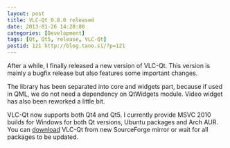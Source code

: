```yaml
---
layout: post
title: VLC-Qt 0.8.0 released
date: 2013-01-26 14:20:00
categories: [Development]
tags: [Qt, Qt5, release, VLC-Qt]
postid: 121 http://blog.tano.si/?p=121
---
```


After a while, I finally released a new version of VLC-Qt. This version is mainly a bugfix release but also features some important changes.

The library has been separated into core and widgets part, because if used in QML, we do not need a dependency on QtWidgets module. Video widget has also been reworked a little bit.

VLC-Qt now supports both Qt4 and Qt5. I currently provide MSVC 2010 builds for Windows for both Qt versions, Ubuntu packages and Arch AUR. You can <a href="http://projects.tano.si/vlc-qt/" target="_blank">download</a> VLC-Qt from new SourceForge mirror or wait for all packages to be updated.